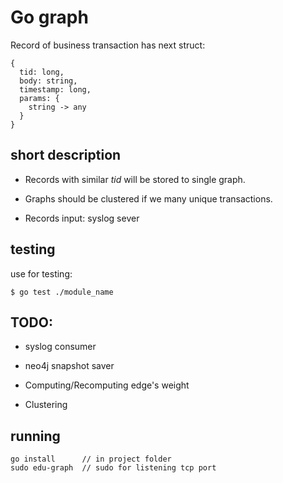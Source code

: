 # Go graph

Record of business transaction has next struct: 
```
{
  tid: long,
  body: string,
  timestamp: long,
  params: {
    string -> any
  }
}
```

## short description  

* Records with similar *tid* will be stored to single graph.

* Graphs should be clustered if we many unique transactions.

* Records input: syslog sever

## testing

use for testing:

```
$ go test ./module_name
```

## TODO:

* syslog consumer

* neo4j snapshot saver

* Computing/Recomputing edge's weight

* Clustering

## running

```
go install      // in project folder
sudo edu-graph  // sudo for listening tcp port
```